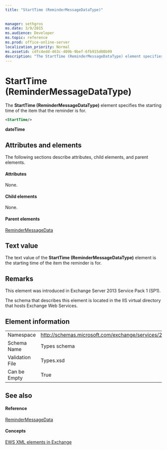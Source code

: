 ```yaml
---
title: "StartTime (ReminderMessageDataType)"
 
 
manager: sethgros
ms.date: 3/9/2015
ms.audience: Developer
ms.topic: reference
ms.prod: office-online-server
localization_priority: Normal
ms.assetid: cdfc4edd-463c-409b-9bef-6fb915d00b99
description: "The StartTime (ReminderMessageDataType) element specifies the starting time of the item that the reminder is for."
---
```


# StartTime (ReminderMessageDataType)

The **StartTime (ReminderMessageDataType)** element specifies the starting time of the item that the reminder is for. 
  
```XML
<StartTime/>
```

 **dateTime**
## Attributes and elements

The following sections describe attributes, child elements, and parent elements.
  
#### Attributes

None.
  
#### Child elements

None.
  
#### Parent elements

[ReminderMessageData](remindermessagedata.md)
  
## Text value

The text value of the **StartTime (ReminderMessageDataType)** element is the starting time of the item the reminder is for. 
  
## Remarks

This element was introduced in Exchange Server 2013 Service Pack 1 (SP1).
  
The schema that describes this element is located in the IIS virtual directory that hosts Exchange Web Services.
  
## Element information

|||
|:-----|:-----|
|Namespace  <br/> |http://schemas.microsoft.com/exchange/services/2006/types  <br/> |
|Schema Name  <br/> |Types schema  <br/> |
|Validation File  <br/> |Types.xsd  <br/> |
|Can be Empty  <br/> |True  <br/> |
   
## See also

#### Reference

[ReminderMessageData](remindermessagedata.md)
#### Concepts

[EWS XML elements in Exchange](ews-xml-elements-in-exchange.md)


